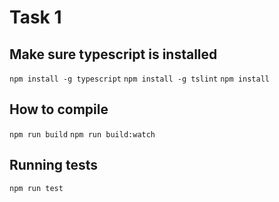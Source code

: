 # Task 1

## Make sure typescript is installed
`npm install -g typescript`
`npm install -g tslint`
`npm install`

## How to compile
`npm run build`
`npm run build:watch`

## Running tests
`npm run test`